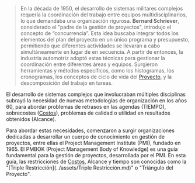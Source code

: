 > En la década de 1950, el desarrollo de sistemas militares complejos requería la coordinación del trabajo entre equipos multidisciplinarios, lo que demandaba una organización rigurosa. **Bernard Schriever**, considerado el "padre de la gestión de proyectos", introdujo el concepto de “concurrencia”. Esta idea buscaba integrar todos los elementos del plan del proyecto en un único programa y presupuesto, permitiendo que diferentes actividades se llevaran a cabo simultáneamente en lugar de en secuencia. A partir de entonces, la industria automotriz adoptó estas técnicas para gestionar la coordinación entre diferentes áreas y equipos. Surgieron herramientas y métodos específicos, como los histogramas, los cronogramas, los conceptos de ciclo de vida del [Proyecto](../assets/Proyecto.md), y la descomposición del trabajo en tareas.

El desarrollo de sistemas complejos que involucraban múltiples disciplinas subrayó la necesidad de nuevas metodologías de organización en los años 60, para abordar problemas de retrasos en las agendas (TIEMPO), sobrecostes ([Costos](../assets/Costos.md)), problemas de calidad o utilidad en resultados obtenidos (Alcance).

Para abordar estas necesidades, comenzaron a surgir organizaciones dedicadas a desarrollar un cuerpo de conocimiento en gestión de proyectos, entre ellas el Project Management Institute (PMI), fundado en 1965. El PMBOK (Project Management Body of Knowledge) es una guía fundamental para la gestión de proyectos, desarrollada por el PMI. En esta guía, las restricciones de [Costos](../assets/Costos.md), Alcance y tiempo son conocidas como la "[Triple Restricción](../assets/Triple Restricción.md)" o "Triángulo del Proyecto".
